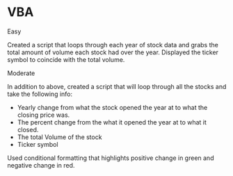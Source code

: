 # VBA
Easy

Created a script that loops through each year of stock data and grabs the total amount of volume each stock had over the year.
Displayed the ticker symbol to coincide with the total volume.



Moderate

In addition to above, created a script that will loop through all the stocks and take the following info:
* Yearly change from what the stock opened the year at to what the closing price was.
* The percent change from the what it opened the year at to what it closed.
* The total Volume of the stock
* Ticker symbol

Used conditional formatting that highlights positive change in green and negative change in red.
